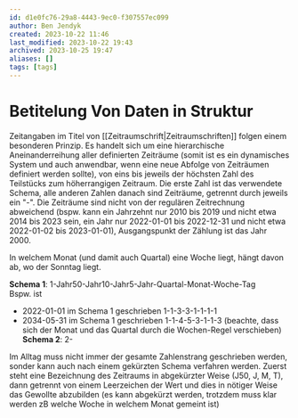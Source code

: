 ```yaml
---
id: d1e0fc76-29a8-4443-9ec0-f307557ec099
author: Ben Jendyk
created: 2023-10-22 11:46
last_modified: 2023-10-22 19:43
archived: 2023-10-25 19:47
aliases: []
tags: [tags]
---
```


# Betitelung Von Daten in Struktur

Zeitangaben im Titel von [[Zeitraumschrift|Zeitraumschriften]] folgen einem besonderen Prinzip. Es handelt sich um eine hierarchische Aneinanderreihung aller definierten Zeiträume (somit ist es ein dynamisches System und auch anwendbar, wenn eine neue Abfolge von Zeiträumen definiert werden sollte), von eins bis jeweils der höchsten Zahl des Teilstücks zum höherrangigen Zeitraum. Die erste Zahl ist das verwendete Schema, alle anderen Zahlen danach sind Zeiträume, getrennt durch jeweils ein "-". Die Zeiträume sind nicht von der regulären Zeitrechnung abweichend (bspw. kann ein Jahrzehnt nur 2010 bis 2019 und nicht etwa 2014 bis 2023 sein, ein Jahr nur 2022-01-01 bis 2022-12-31 und nicht etwa 2022-01-02 bis 2023-01-01), Ausgangspunkt der Zählung ist das Jahr 2000. 

In welchem Monat (und damit auch Quartal) eine Woche liegt, hängt davon ab, wo der Sonntag liegt.

**Schema 1**: 1-Jahr50-Jahr10-Jahr5-Jahr-Quartal-Monat-Woche-Tag  
Bspw. ist 

- 2022-01-01 im Schema 1 geschrieben 1-1-3-3-1-1-1-1
- 2034-05-31 im Schema 1 geschrieben 1-1-4-5-3-1-1-3 (beachte, dass sich der Monat und das Quartal durch die Wochen-Regel verschieben)  
**Schema 2**: 2-

Im Alltag muss nicht immer der gesamte Zahlenstrang geschrieben werden, sonder kann auch nach einem gekürzten Schema verfahren werden. Zuerst steht eine Bezeichnung des Zeitraums in abgekürzter Weise (J50, J, M, T), dann getrennt von einem Leerzeichen der Wert und dies in nötiger Weise das Gewollte abzubilden (es kann abgekürzt werden, trotzdem muss klar werden zB welche Woche in welchem Monat gemeint ist)
